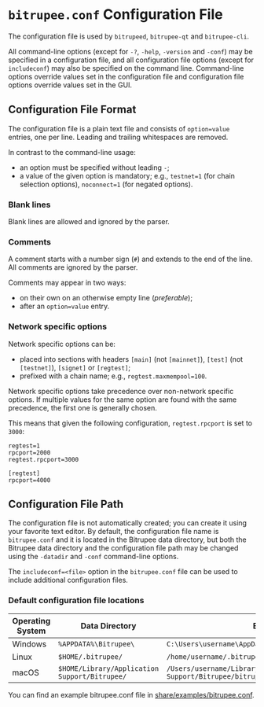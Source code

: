 # `bitrupee.conf` Configuration File

The configuration file is used by `bitrupeed`, `bitrupee-qt` and `bitrupee-cli`.

All command-line options (except for `-?`, `-help`, `-version` and `-conf`) may be specified in a configuration file, and all configuration file options (except for `includeconf`) may also be specified on the command line. Command-line options override values set in the configuration file and configuration file options override values set in the GUI.

## Configuration File Format

The configuration file is a plain text file and consists of `option=value` entries, one per line. Leading and trailing whitespaces are removed.

In contrast to the command-line usage:
- an option must be specified without leading `-`;
- a value of the given option is mandatory; e.g., `testnet=1` (for chain selection options), `noconnect=1` (for negated options).

### Blank lines

Blank lines are allowed and ignored by the parser.

### Comments

A comment starts with a number sign (`#`) and extends to the end of the line. All comments are ignored by the parser.

Comments may appear in two ways:
- on their own on an otherwise empty line (_preferable_);
- after an `option=value` entry.

### Network specific options

Network specific options can be:
- placed into sections with headers `[main]` (not `[mainnet]`), `[test]` (not `[testnet]`), `[signet]` or `[regtest]`;
- prefixed with a chain name; e.g., `regtest.maxmempool=100`.

Network specific options take precedence over non-network specific options.
If multiple values for the same option are found with the same precedence, the
first one is generally chosen.

This means that given the following configuration, `regtest.rpcport` is set to `3000`:

```
regtest=1
rpcport=2000
regtest.rpcport=3000

[regtest]
rpcport=4000
```

## Configuration File Path

The configuration file is not automatically created; you can create it using your favorite text editor. By default, the configuration file name is `bitrupee.conf` and it is located in the Bitrupee data directory, but both the Bitrupee data directory and the configuration file path may be changed using the `-datadir` and `-conf` command-line options.

The `includeconf=<file>` option in the `bitrupee.conf` file can be used to include additional configuration files.

### Default configuration file locations

Operating System | Data Directory | Example Path
-- | -- | --
Windows | `%APPDATA%\Bitrupee\` | `C:\Users\username\AppData\Roaming\Bitrupee\bitrupee.conf`
Linux | `$HOME/.bitrupee/` | `/home/username/.bitrupee/bitrupee.conf`
macOS | `$HOME/Library/Application Support/Bitrupee/` | `/Users/username/Library/Application Support/Bitrupee/bitrupee.conf`

You can find an example bitrupee.conf file in [share/examples/bitrupee.conf](../share/examples/bitrupee.conf).
